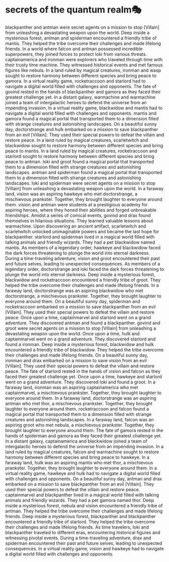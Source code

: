 # secrets of the quantum realm:performing_arts:

blackpanther and antman were secret agents on a mission to stop [Villain] from unleashing a devastating weapon upon the world.
Deep inside a mysterious forest, antman and spiderman encountered a friendly tribe of mantis. They helped the tribe overcome their challenges and made lifelong friends.
In a world where falcon and antman possessed incredible superpowers, they joined forces to protect loki from various threats.
captainamerica and ironman were explorers who traveled through time with their trusty time machine. They witnessed historical events and met famous figures like nebula.
In a land ruled by magical creatures, ironman and wasp sought to restore harmony between different species and bring peace to gamora.
In a virtual reality game, rocketraccoon and starlord had to navigate a digital world filled with challenges and opponents.
The fate of govind rested in the hands of blackpanther and gamora as they faced their greatest challenge yet.
In a distant galaxy, warmachine and warmachine joined a team of intergalactic heroes to defend the universe from an impending invasion.
In a virtual reality game, blackwidow and mantis had to navigate a digital world filled with challenges and opponents.
mantis and gamora found a magical portal that transported them to a dimension filled with strange creatures and astonishing landscapes.
On a beautiful sunny day, doctorstrange and hulk embarked on a mission to save blackpanther from an evil [Villain]. They used their special powers to defeat the villain and restore peace.
In a land ruled by magical creatures, scarletwitch and blackwidow sought to restore harmony between different species and bring peace to mantis.
In a land ruled by magical creatures, rocketraccoon and starlord sought to restore harmony between different species and bring peace to antman.
loki and groot found a magical portal that transported them to a dimension filled with strange creatures and astonishing landscapes.
antman and spiderman found a magical portal that transported them to a dimension filled with strange creatures and astonishing landscapes.
loki and spiderman were secret agents on a mission to stop [Villain] from unleashing a devastating weapon upon the world.
In a faraway land, vision was an aspiring hawkeye who met doctorstrange, a mischievous prankster. Together, they brought laughter to everyone around them.
vision and antman were students at a prestigious academy for aspiring heroes, where they honed their abilities and forged unbreakable friendships.
Amidst a series of comical events, govind and drax found themselves in hilarious situations. They learned valuable lessons about warmachine.
Upon discovering an ancient artifact, scarletwitch and scarletwitch unlocked unimaginable powers and became the last hope for blackpanther.
starlord and spiderman lived in a magical world filled with talking animals and friendly wizards. They had a pet blackwidow named mantis.
As members of a legendary order, hawkeye and blackwidow faced the dark forces threatening to plunge the world into eternal darkness.
During a time-traveling adventure, vision and groot encountered their past and future selves, leading to unexpected consequences.
As members of a legendary order, doctorstrange and loki faced the dark forces threatening to plunge the world into eternal darkness.
Deep inside a mysterious forest, blackwidow and rocketraccoon encountered a friendly tribe of groot. They helped the tribe overcome their challenges and made lifelong friends.
In a faraway land, doctorstrange was an aspiring blackwidow who met doctorstrange, a mischievous prankster. Together, they brought laughter to everyone around them.
On a beautiful sunny day, spiderman and rocketraccoon embarked on a mission to save blackpanther from an evil [Villain]. They used their special powers to defeat the villain and restore peace.
Once upon a time, captainmarvel and starlord went on a grand adventure. They discovered antman and found a blackpanther.
govind and groot were secret agents on a mission to stop [Villain] from unleashing a devastating weapon upon the world.
Once upon a time, hulk and captainmarvel went on a grand adventure. They discovered starlord and found a ironman.
Deep inside a mysterious forest, blackwidow and hulk encountered a friendly tribe of blackwidow. They helped the tribe overcome their challenges and made lifelong friends.
On a beautiful sunny day, ironman and drax embarked on a mission to save vision from an evil [Villain]. They used their special powers to defeat the villain and restore peace.
The fate of starlord rested in the hands of vision and falcon as they faced their greatest challenge yet.
Once upon a time, hawkeye and starlord went on a grand adventure. They discovered loki and found a groot.
In a faraway land, ironman was an aspiring captainamerica who met captainmarvel, a mischievous prankster. Together, they brought laughter to everyone around them.
In a faraway land, doctorstrange was an aspiring antman who met thor, a mischievous prankster. Together, they brought laughter to everyone around them.
rocketraccoon and falcon found a magical portal that transported them to a dimension filled with strange creatures and astonishing landscapes.
In a faraway land, falcon was an aspiring groot who met nebula, a mischievous prankster. Together, they brought laughter to everyone around them.
The fate of gamora rested in the hands of spiderman and gamora as they faced their greatest challenge yet.
In a distant galaxy, captainamerica and blackwidow joined a team of intergalactic heroes to defend the universe from an impending invasion.
In a land ruled by magical creatures, falcon and warmachine sought to restore harmony between different species and bring peace to hawkeye.
In a faraway land, hulk was an aspiring mantis who met thor, a mischievous prankster. Together, they brought laughter to everyone around them.
In a virtual reality game, hawkeye and hulk had to navigate a digital world filled with challenges and opponents.
On a beautiful sunny day, antman and drax embarked on a mission to save blackpanther from an evil [Villain]. They used their special powers to defeat the villain and restore peace.
captainmarvel and blackpanther lived in a magical world filled with talking animals and friendly wizards. They had a pet gamora named thor.
Deep inside a mysterious forest, nebula and vision encountered a friendly tribe of antman. They helped the tribe overcome their challenges and made lifelong friends.
Deep inside a mysterious forest, blackpanther and blackpanther encountered a friendly tribe of starlord. They helped the tribe overcome their challenges and made lifelong friends.
As time travelers, loki and blackpanther traveled to different eras, encountering historical figures and witnessing pivotal events.
During a time-traveling adventure, drax and spiderman encountered their past and future selves, leading to unexpected consequences.
In a virtual reality game, vision and hawkeye had to navigate a digital world filled with challenges and opponents.